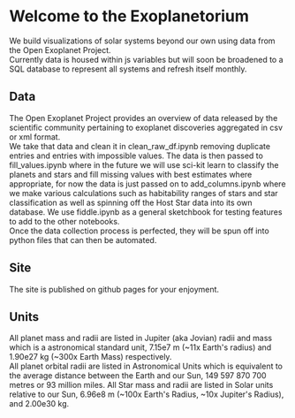 # Welcome to the Exoplanetorium   
We build visualizations of solar systems beyond our own using data from the Open Exoplanet Project.   
Currently data is housed within js variables but will soon be broadened to a SQL database to represent all systems and refresh itself monthly.   

## Data
The Open Exoplanet Project provides an overview of data released by the scientific community pertaining to exoplanet discoveries aggregated in csv or xml format.   
We take that data and clean it in clean_raw_df.ipynb removing duplicate entries and entries with impossible values. The data is then passed to fill_values.ipynb where in the future we will use sci-kit learn to classify the planets and stars and fill missing values with best estimates where appropriate, for now the data is just passed on to add_columns.ipynb where we make various calculations such as habitability ranges of stars and star classification as well as spinning off the Host Star data into its own database. We use fiddle.ipynb as a general sketchbook for testing features to add to the other notebooks.   
Once the data collection process is perfected, they will be spun off into python files that can then be automated.

## Site
The site is published on github pages for your enjoyment.

## Units
All planet mass and radii are listed in Jupiter (aka Jovian) radii and mass which is a astronomical standard unit, 7.15e7 m (~11x Earth's radius) and 1.90e27 kg (~300x Earth Mass) respectively.   
All planet orbital radii are listed in Astronomical Units which is equivalent to the average distance between the Earth and our Sun, 149 597 870 700 metres or 93 million miles.
All Star mass and radii are listed in Solar units relative to our Sun, 6.96e8 m (~100x Earth's Radius, ~10x Jupiter's Radius), and 2.00e30 kg.


